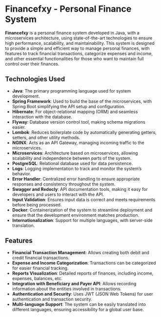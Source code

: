 # Financefxy - Personal Finance System

**Financefxy** is a personal finance system developed in Java, with a microservices architecture, using state-of-the-art technologies to ensure high performance, scalability, and maintainability. This system is designed to provide a simple and efficient way to manage personal finances, with features to track financial transactions, categorize expenses and income, and other essential functionalities for those who want to maintain full control over their finances.

## Technologies Used

- **Java**: The primary programming language used for system development.
- **Spring Framework**: Used to build the base of the microservices, with Spring Boot simplifying the API setup and configuration.
- **Hibernate**: For object-relational mapping (ORM) and seamless interaction with the database.
- **Flyway**: Database version control tool, making schema migrations easier.
- **Lombok**: Reduces boilerplate code by automatically generating getters, setters, and other utility methods.
- **NGINX**: Acts as an API Gateway, managing incoming traffic to the microservices.
- **Microservices**: Architecture based on microservices, allowing scalability and independence between parts of the system.
- **PostgreSQL**: Relational database used for data persistence.
- **Logs**: Logging implementation to track and monitor the system’s behavior.
- **Error Handler**: Centralized error handling to ensure appropriate responses and consistency throughout the system.
- **Swagger and Redocly**: API documentation tools, making it easy for developers and users to interact with the API.
- **Input Validation**: Ensures input data is correct and meets requirements before being processed.
- **Docker**: Containerization of the system to streamline deployment and ensure that the development environment matches production.
- **Internationalization**: Support for multiple languages, with server-side translation.

## Features

- **Financial Transaction Management**: Allows creating both debit and credit financial transactions.
- **Expense and Income Categorization**: Transactions can be categorized for easier financial tracking.
- **Reports Visualization**: Detailed reports of finances, including income, expenses, balances, etc.
- **Integration with Beneficiary and Payer API**: Allows recording information about the entities involved in transactions.
- **Authentication and Security**: Uses JWT (JSON Web Tokens) for user authentication and transaction security.
- **Multi-language Support**: The system can be easily translated into different languages, ensuring accessibility for a global user base.
